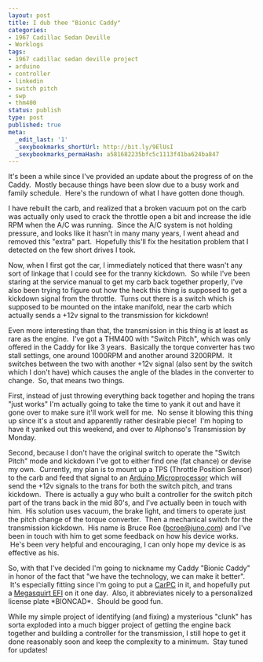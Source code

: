 ```yaml
---
layout: post
title: I dub thee "Bionic Caddy"
categories:
- 1967 Cadillac Sedan Deville
- Worklogs
tags:
- 1967 cadillac sedan deville project
- arduino
- controller
- linkedin
- switch pitch
- swp
- thm400
status: publish
type: post
published: true
meta:
  _edit_last: '1'
  _sexybookmarks_shortUrl: http://bit.ly/9ElUsI
  _sexybookmarks_permaHash: a581682235bfc5c1113f41ba624ba847
---
```

<p>It&#39;s been a while since I&#39;ve provided an update about the progress of on the Caddy. &nbsp;Mostly because things have been slow due to a busy work and family schedule. &nbsp;Here&#39;s the rundown of what I have gotten done though.</p>
<p>I have rebuilt the carb, and realized that a broken vacuum pot on the carb was actually only used to crack the throttle open a bit and increase the idle RPM when the A/C was running. &nbsp;Since the A/C system is not holding pressure, and looks like it hasn&#39;t in many many years, I went ahead and removed this &quot;extra&quot; part. &nbsp;Hopefully this&#39;ll fix the hesitation problem that I detected on the few short drives I took. &nbsp;</p>
<p><!--more--></p>
<p>Now, when I first got the car, I immediately noticed that there wasn&#39;t any sort of linkage that I could see for the tranny kickdown. &nbsp;So while I&#39;ve been staring at the service manual to get my carb back together properly, I&#39;ve also been trying to figure out how the heck this thing is supposed to get a kickdown signal from the throttle. &nbsp;Turns out there is a switch which is supposed to be mounted on the intake manifold, near the carb which actually sends a +12v signal to the transmission for kickdown!</p>
<p>Even more interesting than that, the transmission in this thing is at least as rare as the engine. &nbsp;I&#39;ve got a THM400 with &quot;Switch Pitch&quot;, which was only offered in the Caddy for like 3 years. &nbsp;Basically the torque converter has two stall settings, one around 1000RPM and another around 3200RPM. &nbsp;It switches between the two with another +12v signal (also sent by the switch which I don&#39;t have) which causes the angle of the blades in the converter to change. &nbsp;So, that means two things.</p>
<p>First, instead of just throwing everything back together and hoping the trans &quot;just works&quot; I&#39;m actually going to take the time to yank it out and have it gone over to make sure it&#39;ll work well for me. &nbsp;No sense it blowing this thing up since it&#39;s a stout and apparently rather desirable piece! &nbsp;I&#39;m hoping to have it yanked out this weekend, and over to&nbsp;Alphonso&#39;s Transmission by Monday.</p>
<p>Second, because I don&#39;t have the original switch to operate the &quot;Switch Pitch&quot; mode and kickdown I&#39;ve got to either find one (fat chance) or devise my own. &nbsp;Currently, my plan is to mount up a TPS (Throttle Position Sensor) to the carb and feed that signal to an&nbsp;<a href="http://www.sparkfun.com/commerce/categories.php?c=103" target="_blank">Arduino Microprocessor</a>&nbsp;which will send the +12v signals to the trans for both the switch pitch, and trans kickdown. &nbsp;There is actually a guy who built a controller for the switch pitch part of the trans back in the mid 80&#39;s, and I&#39;ve actually been in touch with him. &nbsp;His solution uses vacuum, the brake light, and timers to operate just the pitch change of the torque converter. &nbsp;Then a mechanical switch for the transmission kickdown. &nbsp;His name is Bruce Roe (<a href="mailto:bcroe@juno.com?subject=Switch%20Pitch%20Controller%20-%20via%20Ryan%20J.%20Geyer%20(www.nslms.com)">bcroe@juno.com</a>) and I&#39;ve been in touch with him to get some feedback on how his device works. &nbsp;He&#39;s been very helpful and encouraging, I can only hope my device is as effective as his.</p>
<p>So, with that I&#39;ve decided I&#39;m going to nickname my Caddy &quot;Bionic Caddy&quot; in honor of the fact that &quot;we have the technology, we can make it better&quot;. &nbsp;It&#39;s especially fitting since I&#39;m going to put a <a href="http://www.mp3car.com">CarPC</a>&nbsp;in it, and hopefully put a <a href="http://www.bgsoflex.com/megasquirt.html">Megasquirt EFI</a> on it one day. &nbsp;Also, it abbreviates nicely to a personalized license plate *BIONCAD*. &nbsp;Should be good fun.</p>
<p>While my simple project of identifying (and fixing) a mysterious &quot;clunk&quot; has sorta exploded into a much bigger project of getting the engine back together and building a controller for the transmission, I still hope to get it done reasonably soon and keep the complexity to a minimum. &nbsp;Stay tuned for updates!</p>
